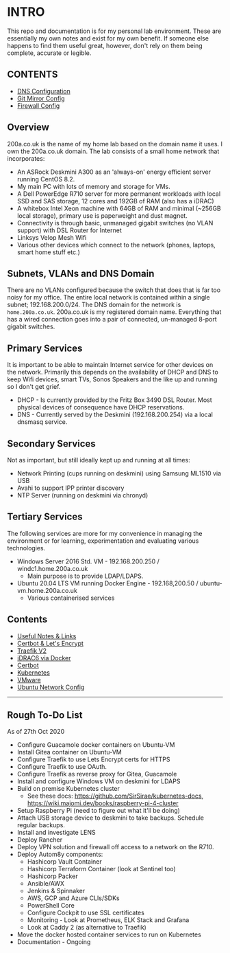 # INTRO

This repo and documentation is for my personal lab environment. These are essentially my own notes and exist for my own benefit. If someone else happens to find them useful great, however, don't rely on them being complete, accurate or legible.

## CONTENTS

* [DNS Configuration](docs/dns.md)
* [Git Mirror Config](docs/git-mirror.md)
* [Firewall Config](docs/ufw.md)


## Overview

200a.co.uk is the name of my home lab based on the domain name it uses. I own the 200a.co.uk domain. The lab consists of a small home network that incorporates:

* An ASRock Deskmini A300 as an 'always-on' energy efficient server running CentOS 8.2.
* My main PC with lots of memory and storage for VMs.
* A Dell PowerEdge R710 server for more permanent workloads with local SSD and SAS storage, 12 cores and 192GB of RAM (also has a iDRAC)
* A whitebox Intel Xeon machine with 64GB of RAM and minimal (~256GB local storage), primary use is paperweight and dust magnet.
* Connectivity is through basic, unmanaged gigabit switches (no VLAN support) with DSL Router for Internet
* Linksys Velop Mesh Wifi
* Various other devices which connect to the network (phones, laptops, smart home stuff etc.)

## Subnets, VLANs and DNS Domain

There are no VLANs configured because the switch that does that is far too noisy for my office. The entire local network is contained within a single subnet; 192.168.200.0/24. The DNS domain for the network is `home.200a.co.uk`. 200a.co.uk is my registered domain name. Everything that has a wired connection goes into a pair of connected, un-managed 8-port gigabit switches. 

## Primary Services

It is important to be able to maintain Internet service for other devices on the network. Primarily this depends on the availability of DHCP and DNS to keep Wifi devices, smart TVs, Sonos Speakers and the like up and running so I don't get grief.

* DHCP - Is currently provided by the Fritz Box 3490 DSL Router. Most physical devices of consequence have DHCP reservations.
* DNS - Currently served by the Deskmini (192.168.200.254) via a local dnsmasq service.

## Secondary Services

Not as important, but still ideally kept up and running at all times:

* Network Printing (cups running on deskmini) using Samsung ML1510 via USB
* Avahi to support IPP printer discovery
* NTP Server (running on deskmini via chronyd)

## Tertiary Services

The following services are more for my convenience in managing the environment or for learning, experimentation and evaluating various technologies.

* Windows Server 2016 Std. VM - 192.168.200.250 / windc1.home.200a.co.uk
  * Main purpose is to provide LDAP/LDAPS.
* Ubuntu 20.04 LTS VM running Docker Engine - 192.168,200.50 / ubuntu-vm.home.200a.co.uk
  * Various containerised services

## Contents

* [Useful Notes & Links](docs/notes-and-links.md)
* [Certbot & Let's Encrypt](docs/certbot-le.md)
* [Traefik V2](docs/traefik_v2.md)
* [iDRAC6 via Docker](docs/idrac.md)
* [Certbot](docs/certbot.md)
* [Kubernetes](docs/kubernetes.md)
* [VMware](docs/vmware.md)
* [Ubuntu Network Config](docs/ubuntu-networking.md)

---

## Rough To-Do List

As of 27th Oct 2020

* Configure Guacamole docker containers on Ubuntu-VM
* Install Gitea container on Ubuntu-VM
* Configure Traefik to use Lets Encrypt certs for HTTPS
* Configure Traefik to use OAuth.
* Configure Traefik as reverse proxy for Gitea, Guacamole
* Install and configure Windows VM on deskmini for LDAPS
* Build on premise Kubernetes cluster
  * See these docs: https://github.com/SirSirae/kubernetes-docs, https://wiki.majomi.dev/books/raspberry-pi-4-cluster
* Setup Raspberry Pi (need to figure out what it'll be doing)
* Attach USB storage device to deskmini to take backups. Schedule regular backups.
* Install and investigate LENS
* Deploy Rancher
* Deploy VPN solution and firewall off access to a network on the R710.
* Deploy Autom8y components:
  * Hashicorp Vault Container
  * Hashicorp Terraform Container (look at Sentinel too)
  * Hashicorp Packer
  * Ansible/AWX
  * Jenkins & Spinnaker
  * AWS, GCP and Azure CLIs/SDKs
  * PowerShell Core
  * Configure Cockpit to use SSL certificates
  * Monitoring - Look at Prometheus, ELK Stack and Grafana
  * Look at Caddy 2 (as alternative to Traefik)
* Move the docker hosted container services to run on Kubernetes
* Documentation - Ongoing
